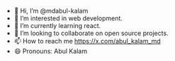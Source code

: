 - 👋 Hi, I’m @mdabul-kalam
- 👀 I’m interested in web development.
- 🌱 I’m currently learning react.
- 💞️ I’m looking to collaborate on open source projects.
- 📫 How to reach me https://x.com/abul_kalam_md
- 😄 Pronouns: Abul Kalam

<!---
mdabul-kalam/mdabul-kalam is a ✨ special ✨ repository because its `README.md` (this file) appears on your GitHub profile.
You can click the Preview link to take a look at your changes.
--->
